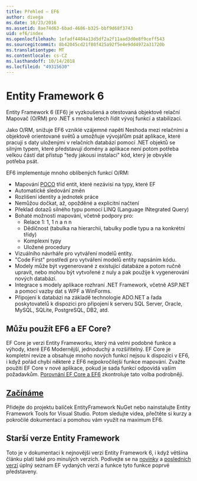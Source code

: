 ```yaml
---
title: Přehled – EF6
author: divega
ms.date: 10/23/2016
ms.assetid: 8ae74d63-6bad-4686-b325-bbf9d68f3743
uid: ef6/index
ms.openlocfilehash: 1efadf4484a13d5df2a2f11aad3d0e8f9ceff543
ms.sourcegitcommit: 8b42045cd21f80f425a92f5e4e9dd4972a31720b
ms.translationtype: MT
ms.contentlocale: cs-CZ
ms.lasthandoff: 10/14/2018
ms.locfileid: "49315630"
---
```

# <a name="entity-framework-6"></a>Entity Framework 6
Entity Framework 6 (EF6) je vyzkoušená a otestovaná objektově relační Mapovač (O/RM) pro .NET s mnoha letech řídit vývoj funkcí a stabilizaci.

Jako O/RM, snižuje EF6 vzniklé vzájemné napětí Neshoda mezi relačními a objektově orientované světů a umožňuje vývojářům psát aplikace, které pracují s daty uloženými v relačních databází pomocí .NET objektů se silným typem, které představují domény a aplikace není potom potřeba velkou částí dat přístup "tedy jakousi instalaci" kód, který je obvykle potřeba psát.

EF6 implementuje mnoho oblíbených funkcí O/RM:
- Mapování [POCO](~/ef6/resources/glossary.md#poco) tříd entit, které nezávisí na typy, které EF
- Automatické sledování změn
- Rozlišení identity a jednotek práce
- Nemůžou dočkat, až, opožděné a explicitní načtení
- Překlad dotazů silného typu pomocí LINQ (Language INtegrated Query)
- Bohaté možnosti mapování, včetně podpory pro:
  - Relace 1: 1, 1 n a n n
  - Dědičnost (tabulka na hierarchii, tabulky podle typu a na konkrétní třídy)
  - Komplexní typy
  - Uložené procedury
- Vizuálního návrháře pro vytváření modelů entity.
- "Code First" prostředí pro vytváření modelů entity napsáním kódu.
- Modely může být vygenerované z existující databáze a potom ručně upravit, nebo mohou být vytvořené z nuly a pak použije k vygenerování nových databází.
- Integrace s modely aplikace rozhraní .NET Framework, včetně ASP.NET a pomocí vazby dat s WPF a WinForms.
- Připojení k databázi na základě technologie ADO.NET a řada poskytovatelů k dispozici pro připojení k serveru SQL Server, Oracle, MySQL, SQLite, PostgreSQL, DB2, atd.

## <a name="should-i-use-ef6-or-ef-core"></a>Můžu použít EF6 a EF Core?

EF Core je verzi Entity Frameworku, který má velmi podobné funkce a výhody, které EF6 Modernější, jednoduchý a rozšiřitelný.
EF Core je kompletní revize a obsahuje mnoho nových funkcí nejsou k dispozici v EF6, i když pořád chybí některé z EF6 nejpokročilejší funkce mapování.
Zvažte použití EF Core v nové aplikace, pokud je sada funkcí odpovídá vašim požadavkům.
[Porovnání EF Core a EF6](xref:efcore-and-ef6/index) zkontroluje tato volba podrobněji.

## <a name="get-startedef6get-startedmd"></a>[Začínáme](~/ef6/get-started.md)

Přidejte do projektu balíček EntityFramework NuGet nebo nainstalujte Entity Framework Tools for Visual Studio. Potom sledujte videa, přečtěte si kurzy a pokročilé dokumentací a pomohou vám využít na maximum EF6.

## <a name="past-entity-framework-versions"></a>Starší verze Entity Framework

Toto je v dokumentaci k nejnovější verzi Entity Framework 6, i když většina článku platí také pro minulých verzích.
Podívejte se na [novinky](~/ef6/what-is-new/index.md) a [posledních verzí](~/ef6/what-is-new/past-releases.md) úplný seznam EF vydaných verzí a funkce tyto funkce poprvé představeny.
